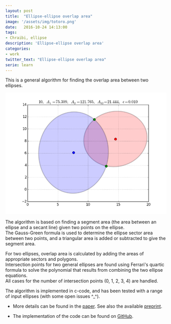 ```yaml
---
layout: post
title:  "Ellipse-ellipse overlap area"
image: '/assets/img/totoro.png'
date:   2016-10-24 14:13:00
tags:
- Chraibi, ellipse
description: 'Ellipse-ellipse overlap area'
categories:
- work
twitter_text: "Ellipse-ellipse overlap area"
serie: learn
---
```


This is a general algorithm for finding the overlap area between two ellipses.

![example_overlap](../assets/img/case010.png)

The algorithm is based on finding a segment area (the area between an ellipse and a secant line) 
given two points on the ellipse.  
The Gauss-Green formula is used to determine the ellipse sector area between two points, 
and a triangular area is added or subtracted to give the segment area.  

For two ellipses, overlap area is calculated by adding the areas of appropriate sectors and polygons.  
Intersection points for two general ellipses are found using Ferrari's quartic formula to solve the polynomial that results from combining the two ellipse equations.  
All cases for the number of intersection points (0, 1, 2, 3, 4) are handled.  

The algorithm is implemented in c-code, and has been tested with a range of input ellipses (with some open issues ^_^).     


- More details can be found in the  [paper](http://link.springer.com/article/10.1007%2Fs00791-013-0214-3). See also the available [preprint](http://arxiv.org/abs/1106.3787). 

- The implementation of the code can be found on [GitHub](https://github.com/chraibi/EEOver).
